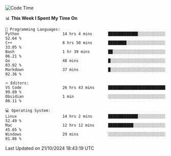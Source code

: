 
<!--START_SECTION:waka-->
![Code Time](http://img.shields.io/badge/Code%20Time-2%2C632%20hrs%2042%20mins-blue)

📊 **This Week I Spent My Time On** 

```text
💬 Programming Languages: 
Python                   14 hrs 4 mins       █████████████░░░░░░░░░░░░   52.64 % 
C++                      8 hrs 50 mins       ████████░░░░░░░░░░░░░░░░░   33.05 % 
Bash                     1 hr 39 mins        ██░░░░░░░░░░░░░░░░░░░░░░░   06.21 % 
Go                       48 mins             █░░░░░░░░░░░░░░░░░░░░░░░░   03.02 % 
Markdown                 37 mins             █░░░░░░░░░░░░░░░░░░░░░░░░   02.36 % 

🔥 Editors: 
VS Code                  26 hrs 43 mins      █████████████████████████   99.89 % 
Obsidian                 1 min               ░░░░░░░░░░░░░░░░░░░░░░░░░   00.11 % 

💻 Operating System: 
Linux                    14 hrs 2 mins       █████████████░░░░░░░░░░░░   52.49 % 
Mac                      12 hrs 12 mins      ███████████░░░░░░░░░░░░░░   45.65 % 
Windows                  29 mins             ░░░░░░░░░░░░░░░░░░░░░░░░░   01.86 % 
```


 Last Updated on 21/10/2024 18:43:19 UTC
<!--END_SECTION:waka-->

